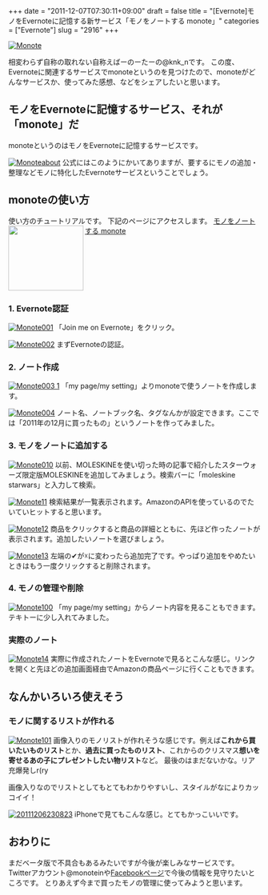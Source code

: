 +++
date = "2011-12-07T07:30:11+09:00"
draft = false
title = "[Evernote]モノをEvernoteに記憶する新サービス「モノをノートする monote」"
categories = ["Evernote"]
slug = "2916"
+++

<a href="https://knk-n.com/images/2011/12/monote.jpg" title="Monote"><img src="https://knk-n.com/images/2011/12/monote.jpg" alt="Monote" title="monote.jpg" /></a>

相変わらず自称の取れない自称えばーのーたーの@knk_nです。
この度、Evernoteに関連するサービスでmonoteというのを見つけたので、monoteがどんなサービスか、使ってみた感想、などをシェアしたいと思います。<!--more--><h2>モノをEvernoteに記憶するサービス、それが「monote」だ</h2>
monoteというのはモノをEvernoteに記憶するサービスです。

<a href="https://knk-n.com/images/2011/12/monoteabout.jpg" title="Monoteabout"><img src="https://knk-n.com/images/2011/12/monoteabout.jpg" alt="Monoteabout" title="monoteabout.jpg" /></a>
公式にはこのようにかいてありますが、要するにモノの追加・整理などモノに特化したEvernoteサービスということでしょう。

<h2>monoteの使い方</h2>
使い方のチュートリアルです。
下記のページにアクセスします。
<table width="100%"><a href="http://monote.in/" target="_blank"><img class="alignleft" align="left" border="0" src="http://capture.heartrails.com/150x130/shadow?http://monote.in/" alt="" width="150" height="130" /></a><a href="http://monote.in/" target="_blank">モノをノートする monote</a><a href="http://b.hatena.ne.jp/entry/http://monote.in/" target="_blank"><img border="0" src="http://b.hatena.ne.jp/entry/image/http://monote.in/" alt="" /></a></table>

<h3>1. Evernote認証</h3>
<a href="https://knk-n.com/images/2011/12/monote001.jpg" title="Monote001"><img src="https://knk-n.com/images/2011/12/monote001.jpg" alt="Monote001" title="monote001.jpg" /></a>
「Join me on Evernote」をクリック。

<a href="https://knk-n.com/images/2011/12/monote002.jpg" title="Monote002"><img src="https://knk-n.com/images/2011/12/monote002.jpg" alt="Monote002" title="monote002.jpg" /></a>
まずEvernoteの認証。
<h3>2. ノート作成</h3>
<a href="https://knk-n.com/images/2011/12/monote003-1.jpg" title="Monote003 1"><img src="https://knk-n.com/images/2011/12/monote003-1.jpg" alt="Monote003 1" title="monote003-1.jpg" /></a>
「my page/my setting」よりmonoteで使うノートを作成します。

<a href="https://knk-n.com/images/2011/12/monote004.jpg" title="Monote004"><img src="https://knk-n.com/images/2011/12/monote004.jpg" alt="Monote004" title="monote004.jpg" /></a>
ノート名、ノートブック名、タグなんかが設定できます。ここでは「2011年の12月に買ったもの」というノートを作ってみました。

<h3>3. モノをノートに追加する</h3>
<a href="https://knk-n.com/images/2011/12/monote010.jpg" title="Monote010"><img src="https://knk-n.com/images/2011/12/monote010.jpg" alt="Monote010" title="monote010.jpg" /></a>
以前、MOLESKINEを使い切った時の記事で紹介したスターウォーズ限定版MOLESKINEを追加してみましょう。検索バーに「moleskine starwars」と入力して検索。

<a href="https://knk-n.com/images/2011/12/monote11.jpg" title="Monote11"><img src="https://knk-n.com/images/2011/12/monote11.jpg" alt="Monote11" title="monote11.jpg" /></a>
検索結果が一覧表示されます。AmazonのAPIを使っているのでたいていヒットすると思います。

<a href="https://knk-n.com/images/2011/12/monote12.jpg" title="Monote12"><img src="https://knk-n.com/images/2011/12/monote12.jpg" alt="Monote12" title="monote12.jpg" /></a>
商品をクリックすると商品の詳細とともに、先ほど作ったノートが表示されます。追加したいノートを選びましょう。

<a href="https://knk-n.com/images/2011/12/monote13.jpg" title="Monote13"><img src="https://knk-n.com/images/2011/12/monote13.jpg" alt="Monote13" title="monote13.jpg" /></a>
左端の✔が☓に変わったら追加完了です。やっぱり追加をやめたいときはもう一度クリックすると削除されます。


<h3>4. モノの管理や削除</h3>
<a href="https://knk-n.com/images/2011/12/monote100.jpg" title="Monote100"><img src="https://knk-n.com/images/2011/12/monote100.jpg" alt="Monote100" title="monote100.jpg" /></a>
「my page/my setting」からノート内容を見ることもできます。テキトーに少し入れてみました。

<h3>実際のノート</h3>
<a href="https://knk-n.com/images/2011/12/monote14.jpg" title="Monote14"><img src="https://knk-n.com/images/2011/12/monote14.jpg" alt="Monote14" title="monote14.jpg" /></a>
実際に作成されたノートをEvernoteで見るとこんな感じ。リンクを開くと先ほどの追加画面経由でAmazonの商品ページに行くこともできます。

<h2>なんかいろいろ使えそう</h2>
<h3>モノに関するリストが作れる</h3>
<a href="https://knk-n.com/images/2011/12/monote101.jpg" title="Monote101"><img src="https://knk-n.com/images/2011/12/monote101.jpg" alt="Monote101" title="monote101.jpg" /></a>
画像入りのモノリストが作れそうな感じです。例えば<strong>これから買いたいものリスト</strong>とか、<strong>過去に買ったものリスト</strong>、これからのクリスマス<strong>想いを寄せるあの子にプレゼントしたい物リスト</strong>など。
最後のはまだないかな。リア充爆発しr(ry

画像入りなのでリストとしてもとてもわかりやすいし、スタイルがなによりカッコイイ！

<a href="https://knk-n.com/images/2011/12/20111206230823.jpg" title="20111206230823"><img src="https://knk-n.com/images/2011/12/20111206230823.jpg" alt="20111206230823" title="20111206230823.jpg" /></a>
iPhoneで見てもこんな感じ。とてもかっこいいです。

<h2>おわりに</h2>
まだベータ版で不具合もあるみたいですが今後が楽しみなサービスです。Twitterアカウント@monoteinや<a href="https://www.facebook.com/pages/monote/276184212418531" target="_blank">Facebookページ</a>で今後の情報を見守りたいところです。
とりあえず今まで買ったモノの管理に使ってみようと思います。
